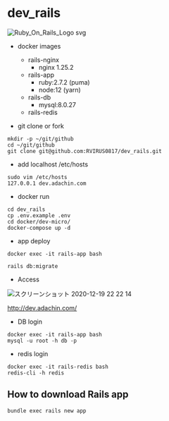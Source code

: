 # dev_rails

![Ruby_On_Rails_Logo svg](https://user-images.githubusercontent.com/5633085/101983216-dfba9f80-3cbc-11eb-9c02-d406eaba9cd3.png)


- docker images
  - rails-nginx
    - nginx 1.25.2
  - rails-app
    - ruby:2.7.2 (puma)
	- node:12 (yarn)
  - rails-db
    - mysql:8.0.27
  - rails-redis


- git clone or fork

```
mkdir -p ~/git/github
cd ~/git/github
git clone git@github.com:RVIRUS0817/dev_rails.git
```

- add localhost /etc/hosts

```
sudo vim /etc/hosts
127.0.0.1 dev.adachin.com
```

- docker run

```
cd dev_rails
cp .env.example .env
cd docker/dev-micro/
docker-compose up -d
```

- app deploy

```
docker exec -it rails-app bash

rails db:migrate
``` 

- Access

![スクリーンショット 2020-12-19 22 22 14](https://user-images.githubusercontent.com/5633085/102690442-cc717c00-4248-11eb-90ad-1c5ab5d5933f.jpg)


http://dev.adachin.com/

- DB login

```
docker exec -it rails-app bash
mysql -u root -h db -p
```

- redis login
```
docker exec -it rails-redis bash
redis-cli -h redis

```

## How to download Rails app

```
bundle exec rails new app
```
